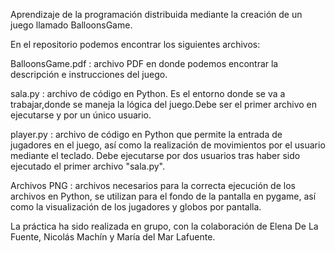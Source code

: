 
Aprendizaje de la programación distribuida mediante la creación de un juego llamado BalloonsGame.

En el repositorio podemos encontrar los siguientes archivos:

BalloonsGame.pdf : archivo PDF en donde podemos encontrar la descripción e instrucciones del juego.

sala.py : archivo de código en Python. Es el entorno donde se va a trabajar,donde se maneja la lógica del juego.Debe ser el primer archivo en ejecutarse y por un único usuario.

player.py : archivo de código en Python que permite la entrada de jugadores en el juego, así como la realización de movimientos por el usuario mediante el teclado. Debe ejecutarse por dos usuarios tras haber sido ejecutado el primer archivo "sala.py".

Archivos PNG : archivos necesarios para la correcta ejecución de los archivos en Python, se utilizan para el fondo de la pantalla en pygame, así como la visualización de los jugadores y globos por pantalla.

La práctica ha sido realizada en grupo, con la colaboración de Elena De La Fuente, Nicolás Machín y María del Mar Lafuente.

